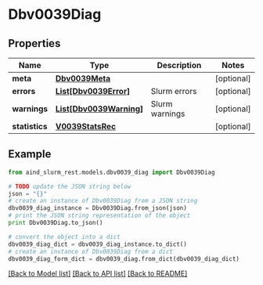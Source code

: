 # Dbv0039Diag


## Properties

Name | Type | Description | Notes
------------ | ------------- | ------------- | -------------
**meta** | [**Dbv0039Meta**](Dbv0039Meta.md) |  | [optional] 
**errors** | [**List[Dbv0039Error]**](Dbv0039Error.md) | Slurm errors | [optional] 
**warnings** | [**List[Dbv0039Warning]**](Dbv0039Warning.md) | Slurm warnings | [optional] 
**statistics** | [**V0039StatsRec**](V0039StatsRec.md) |  | [optional] 

## Example

```python
from aind_slurm_rest.models.dbv0039_diag import Dbv0039Diag

# TODO update the JSON string below
json = "{}"
# create an instance of Dbv0039Diag from a JSON string
dbv0039_diag_instance = Dbv0039Diag.from_json(json)
# print the JSON string representation of the object
print Dbv0039Diag.to_json()

# convert the object into a dict
dbv0039_diag_dict = dbv0039_diag_instance.to_dict()
# create an instance of Dbv0039Diag from a dict
dbv0039_diag_form_dict = dbv0039_diag.from_dict(dbv0039_diag_dict)
```
[[Back to Model list]](../README.md#documentation-for-models) [[Back to API list]](../README.md#documentation-for-api-endpoints) [[Back to README]](../README.md)


